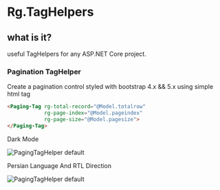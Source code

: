 # Rg.TagHelpers
## what is it?
useful TagHelpers for any ASP.NET Core project.
### Pagination TagHelper
Create a pagination control styled with bootstrap 4.x && 5.x using simple html tag
````html
<Paging-Tag rg-total-record="@Model.totalrow"
            rg-page-index="@Model.pageindex"
            rg-page-size="@Model.pagesize">
</Paging-Tag>
````

Dark Mode

![PagingTagHelper default](https://raw.githubusercontent.com/raminghaffari/upload/main/taghelper/paginationdarkmode.png)

Persian Language And RTL Direction

![PagingTagHelper default](https://raw.githubusercontent.com/raminghaffari/upload/main/taghelper/paginationlightmode.png)
